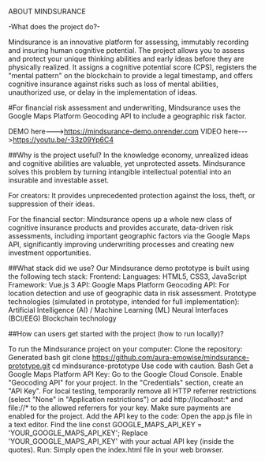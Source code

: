 ABOUT MINDSURANCE

-What does the project do?-

Mindsurance is an innovative platform for assessing, immutably recording and insuring human cognitive potential. The project allows you to assess and protect your unique thinking abilities and early ideas before they are physically realized. It assigns a cognitive potential score (CPS), registers the "mental pattern" on the blockchain to provide a legal timestamp, and offers cognitive insurance against risks such as loss of mental abilities, unauthorized use, or delay in the implementation of ideas.

#For financial risk assessment and underwriting, Mindsurance uses the Google Maps Platform Geocoding API to include a geographic risk factor.

DEMO here--->https://mindsurance-demo.onrender.com
VIDEO here--->https://youtu.be/-33z09Yp6C4

##Why is the project useful?
In the knowledge economy, unrealized ideas and cognitive abilities are valuable, yet unprotected assets. Mindsurance solves this problem by turning intangible intellectual potential into an insurable and investable asset.

For creators: It provides unprecedented protection against the loss, theft, or suppression of their ideas.

For the financial sector: Mindsurance opens up a whole new class of cognitive insurance products and provides accurate, data-driven risk assessments, including important geographic factors via the Google Maps API, significantly improving underwriting processes and creating new investment opportunities.

##What stack did we use?
Our Mindsurance demo prototype is built using the following tech stack:
Frontend:
Languages: HTML5, CSS3, JavaScript
Framework: Vue.js 3
API:
Google Maps Platform Geocoding API: For location detection and use of geographic data in risk assessment.
Prototype technologies (simulated in prototype, intended for full implementation):
Artificial Intelligence (AI) / Machine Learning (ML)
Neural Interfaces (BCI/EEG)
Blockchain technology

##How can users get started with the project (how to run locally)?

To run the Mindsurance project on your computer:
Clone the repository:
Generated bash
git clone https://github.com/aura-emowise/mindsurance-prototype.git
cd mindsurance-prototype
Use code with caution.
Bash
Get a Google Maps Platform API Key:
Go to the Google Cloud Console.
Enable "Geocoding API" for your project.
In the "Credentials" section, create an "API Key".
For local testing, temporarily remove all HTTP referrer restrictions (select "None" in "Application restrictions") or add http://localhost:* and file://* to the allowed referrers for your key. Make sure payments are enabled for the project.
Add the API key to the code:
Open the app.js file in a text editor.
Find the line const GOOGLE_MAPS_API_KEY = 'YOUR_GOOGLE_MAPS_API_KEY';
Replace 'YOUR_GOOGLE_MAPS_API_KEY' with your actual API key (inside the quotes).
Run:
Simply open the index.html file in your web browser.
